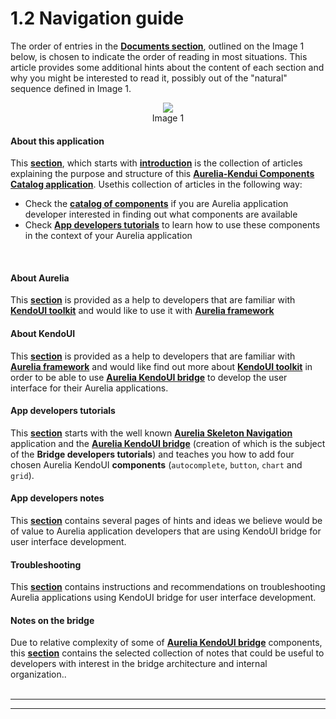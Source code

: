 # 1.2 Navigation guide
The order of entries in the **[Documents section](http://aurelia-ui-toolkits.github.io/demo-kendo/#/documentation)**, outlined on the Image 1 below, is chosen to indicate the order of reading in most situations. This article provides some additional hints about the content of each section and why you might be interested to read it, possibly out of the "natural" sequence defined in Image 1.
<br>

<p align=center>
  <img src="https://cloud.githubusercontent.com/assets/2712405/15588230/d678e1e6-235a-11e6-9266-b6a783e24246.png"></img>
<br>
  Image 1
</p>


#### About this application

This **[section](https://aurelia-ui-toolkits.gitbooks.io/kendoui-bridge-docs/content/about_this_application.html)**, which starts with **[introduction](#/help/docs/about_this_application/1._introduction)** is the collection of articles explaining the purpose and structure of this **[Aurelia-Kendui Components Catalog application](http://aurelia-ui-toolkits.github.io/demo-kendo/)**. Usethis collection of articles in the following way:
<br>
- Check the **[catalog of components](http://aurelia-ui-toolkits.github.io/demo-kendo/#/samples)** if you are Aurelia application developer interested in finding out what components are available
- Check **[App developers tutorials](https://aurelia-ui-toolkits.gitbooks.io/kendoui-bridge-docs/content/developers_tutorials.html)** to learn how to use these components in the context of your Aurelia application
<br>

#### About Aurelia

This **[section](https://aurelia-ui-toolkits.gitbooks.io/kendoui-bridge-docs/content/about_aurelia.html)** is provided as a help to developers that are familiar with **[KendoUI toolkit](http://www.telerik.com/kendo-ui)** and would like to use it with **[Aurelia framework](http://aurelia.io/)**
<br>

#### About KendoUI

This **[section](https://aurelia-ui-toolkits.gitbooks.io/kendoui-bridge-docs/content/about_kendoui.html)** is provided as a help to developers that are familiar with **[Aurelia framework](http://aurelia.io/)** and would like find out more about **[KendoUI toolkit](http://www.telerik.com/kendo-ui)** in order to be able to use **[Aurelia KendoUI bridge](https://github.com/aurelia-ui-toolkits/aurelia-kendoui-bridge)** to develop the user interface for their Aurelia applications.
<br>

#### App developers tutorials

This **[section](https://aurelia-ui-toolkits.gitbooks.io/kendoui-bridge-docs/content/developers_tutorials.html)** starts with the well known **[Aurelia Skeleton Navigation](https://github.com/aurelia/skeleton-navigation/tree/master/skeleton-esnext)** application and the **[Aurelia KendoUI bridge](https://github.com/aurelia-ui-toolkits/skeleton-navigation-kendo)** (creation of which is the subject of the **Bridge developers tutorials**) and teaches you how to add four chosen Aurelia KendoUI **components** (`autocomplete`, `button`, `chart` and `grid`).
<br>

#### App developers notes

This **[section](https://aurelia-ui-toolkits.gitbooks.io/kendoui-bridge-docs/content/developers_notes.html)** contains several pages of hints and ideas we believe would be of value to Aurelia application developers that are using KendoUI bridge for user interface development.
<br>

#### Troubleshooting

This **[section](https://aurelia-ui-toolkits.gitbooks.io/kendoui-bridge-docs/content/troubleshooting.html)** contains instructions and recommendations on troubleshooting Aurelia applications using KendoUI bridge for user interface development.
<br>

#### Notes on the bridge

Due to relative complexity of some of **[Aurelia KendoUI bridge](https://github.com/aurelia-ui-toolkits/aurelia-kendoui-bridge)** components, this **[section](https://aurelia-ui-toolkits.gitbooks.io/kendoui-bridge-docs/content/bridge_developers_notes.html)** contains the selected collection of notes that could be useful to developers with interest in the bridge architecture and internal organization..
<br><br>

***
***


